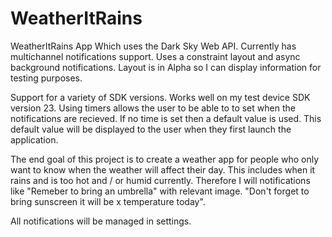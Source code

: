 # WeatherItRains
WeatherItRains App Which uses the Dark Sky Web API. 
Currently has multichannel notifications support.
Uses a constraint layout and async background notifications. Layout is in Alpha so I can display information for testing
purposes.

Support for a variety of SDK versions. Works well on my test device SDK version 23. 
Using timers allows the user to be able to to set when the notifications are recieved. 
If no time is set then a default value is used. This default value will be displayed to the user when they first launch the 
application. 

The end goal of this project is to create a weather app for people who only want to know when the weather will
affect their day. This includes when it rains and is too hot and / or humid currently. Therefore I will notifications like "Remeber to bring an umbrella" with relevant image.
"Don't forget to bring sunscreen it will be x temperature today". 

All notifications will be managed in settings. 
